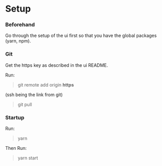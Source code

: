 # Setup
### Beforehand
Go through the setup of the ui first so that you have the global packages (yarn, npm).

### Git
Get the https key as described in the ui README.

Run:
> git remote add origin **https**

(ssh being the link from git)

> git pull

### Startup
Run:
>yarn

Then Run:
>yarn start